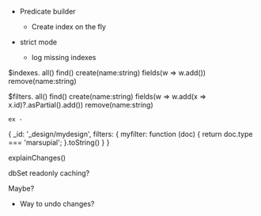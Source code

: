 - Predicate builder
    - Create index on the fly

- strict mode
    - log missing indexes


$indexes.
    all()
    find()
    create(name:string)
        fields(w => w.add())
    remove(name:string)

$filters.
    all()
    find()
    create(name:string)
        fields(w => w.add(x => x.id)?.asPartial().add())
    remove(name:string)

    ex -

{
    _id: '_design/mydesign',
    filters: {
        myfilter: function (doc) {
            return doc.type === 'marsupial';
        }.toString()
    }
}



explainChanges()

dbSet
    readonly
    caching?

Maybe?
- Way to undo changes?